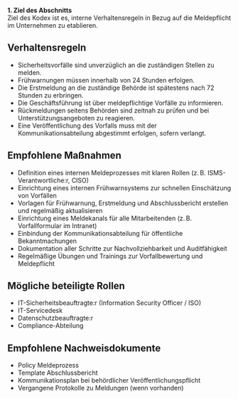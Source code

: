 
**1. Ziel des Abschnitts**  
  Ziel des Kodex ist es, interne Verhaltensregeln in Bezug auf die Meldepflicht im Unternehmen zu etablieren.

## Verhaltensregeln 
  - Sicherheitsvorfälle sind unverzüglich an die zuständigen Stellen zu melden.
  - Frühwarnungen müssen innerhalb von 24 Stunden erfolgen.
  - Die Erstmeldung an die zuständige Behörde ist spätestens nach 72 Stunden zu erbringen.
  - Die Geschäftsführung ist über meldepflichtige Vorfälle zu informieren.
  - Rückmeldungen seitens Behörden sind zeitnah zu prüfen und bei Unterstützungsangeboten zu reagieren.
  - Eine Veröffentlichung des Vorfalls muss mit der Kommunikationsabteilung abgestimmt erfolgen, sofern verlangt.



## Empfohlene Maßnahmen 
  - Definition eines internen Meldeprozesses mit klaren Rollen (z. B. ISMS-Verantwortliche:r, CISO)
  - Einrichtung eines internen Frühwarnsystems zur schnellen Einschätzung von Vorfällen
  - Vorlagen für Frühwarnung, Erstmeldung und Abschlussbericht erstellen und regelmäßig aktualisieren
  - Einrichtung eines Meldekanals für alle Mitarbeitenden (z. B. Vorfallformular im Intranet)
  - Einbindung der Kommunikationsabteilung für öffentliche Bekanntmachungen
  - Dokumentation aller Schritte zur Nachvollziehbarkeit und Auditfähigkeit
  - Regelmäßige Übungen und Trainings zur Vorfallbewertung und Meldepflicht

## Mögliche beteiligte Rollen
  - IT-Sicherheitsbeauftragte:r (Information Security Officer / ISO)
  - IT-Servicedesk
  - Datenschutzbeauftragte:r
  - Compliance-Abteilung

## Empfohlene Nachweisdokumente
  - Policy Meldeprozess
  - Template Abschlussbericht
  - Kommunikationsplan bei behördlicher Veröffentlichungspflicht  
  - Vergangene Protokolle zu Meldungen (wenn vorhanden)
